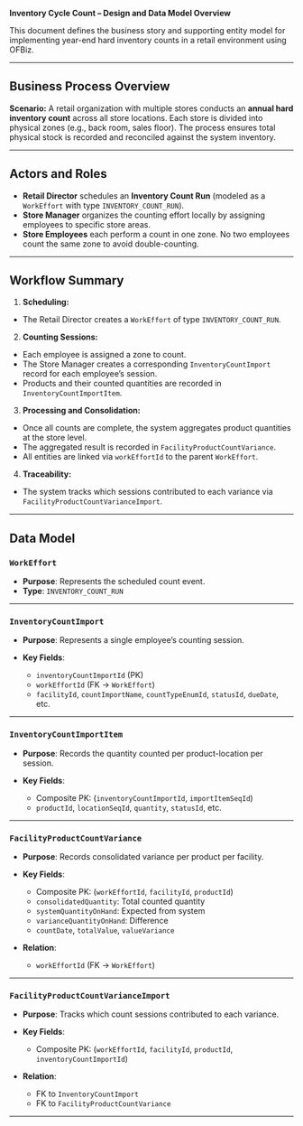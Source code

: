 **Inventory Cycle Count – Design and Data Model Overview**

This document defines the business story and supporting entity model for implementing year-end hard inventory counts in a retail environment using OFBiz.

---

## Business Process Overview

**Scenario:**
A retail organization with multiple stores conducts an **annual hard inventory count** across all store locations. Each store is divided into physical zones (e.g., back room, sales floor). The process ensures total physical stock is recorded and reconciled against the system inventory.

---

## Actors and Roles

* **Retail Director** schedules an **Inventory Count Run** (modeled as a `WorkEffort` with type `INVENTORY_COUNT_RUN`).
* **Store Manager** organizes the counting effort locally by assigning employees to specific store areas.
* **Store Employees** each perform a count in one zone. No two employees count the same zone to avoid double-counting.

---

## Workflow Summary

1. **Scheduling:**

  * The Retail Director creates a `WorkEffort` of type `INVENTORY_COUNT_RUN`.

2. **Counting Sessions:**

  * Each employee is assigned a zone to count.
  * The Store Manager creates a corresponding `InventoryCountImport` record for each employee’s session.
  * Products and their counted quantities are recorded in `InventoryCountImportItem`.

3. **Processing and Consolidation:**

  * Once all counts are complete, the system aggregates product quantities at the store level.
  * The aggregated result is recorded in `FacilityProductCountVariance`.
  * All entities are linked via `workEffortId` to the parent `WorkEffort`.

4. **Traceability:**

  * The system tracks which sessions contributed to each variance via `FacilityProductCountVarianceImport`.

---

## Data Model

### `WorkEffort`

* **Purpose**: Represents the scheduled count event.
* **Type**: `INVENTORY_COUNT_RUN`

---

### `InventoryCountImport`

* **Purpose**: Represents a single employee’s counting session.
* **Key Fields**:

  * `inventoryCountImportId` (PK)
  * `workEffortId` (FK → `WorkEffort`)
  * `facilityId`, `countImportName`, `countTypeEnumId`, `statusId`, `dueDate`, etc.

---

### `InventoryCountImportItem`

* **Purpose**: Records the quantity counted per product-location per session.
* **Key Fields**:

  * Composite PK: (`inventoryCountImportId`, `importItemSeqId`)
  * `productId`, `locationSeqId`, `quantity`, `statusId`, etc.

---

### `FacilityProductCountVariance`

* **Purpose**: Records consolidated variance per product per facility.
* **Key Fields**:

  * Composite PK: (`workEffortId`, `facilityId`, `productId`)
  * `consolidatedQuantity`: Total counted quantity
  * `systemQuantityOnHand`: Expected from system
  * `varianceQuantityOnHand`: Difference
  * `countDate`, `totalValue`, `valueVariance`
* **Relation**:

  * `workEffortId` (FK → `WorkEffort`)

---

### `FacilityProductCountVarianceImport`

* **Purpose**: Tracks which count sessions contributed to each variance.
* **Key Fields**:

  * Composite PK: (`workEffortId`, `facilityId`, `productId`, `inventoryCountImportId`)
* **Relation**:

  * FK to `InventoryCountImport`
  * FK to `FacilityProductCountVariance`

---

